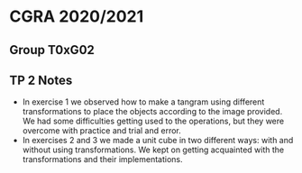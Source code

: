 # CGRA 2020/2021

## Group T0xG02

## TP 2 Notes

- In exercise 1 we observed how to make a tangram using different transformations to place the objects according to the image provided. We had some difficulties getting used to the operations, but they were overcome with practice and trial and error.
- In exercises 2 and 3 we made a unit cube in two different ways: with and without using transformations. We kept on getting acquainted with the transformations and their implementations.
